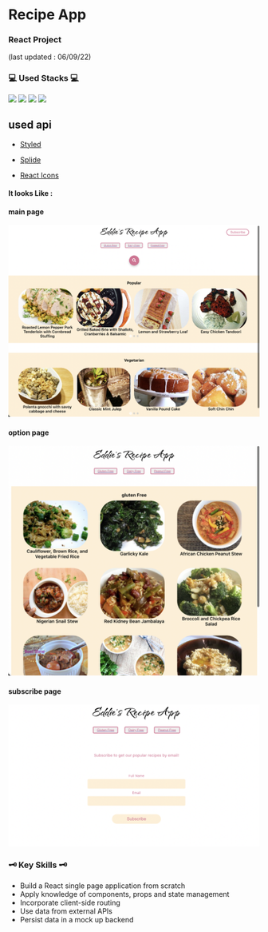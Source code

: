 # Recipe App
### React Project

(last updated : 06/09/22)
### 💻 Used Stacks 💻

<img src="https://img.shields.io/badge/-ReactJs-61DAFB?style=for-the-badge&logo=react&logoColor=white">
<img src="https://img.shields.io/badge/javascript-F7DF1E?style=for-the-badge&logo=JavaScript&logoColor=black">
<img src="https://img.shields.io/badge/html-E34F26?style=for-the-badge&logo=HTML5&logoColor=white">
<img src="https://img.shields.io/badge/css-1572B6?style=for-the-badge&logo=CSS3&logoColor=white">

## used api 

* <a href="https://styled-components.com/">Styled</a>

* <a href="https://splidejs.com/integration/react-splide/">Splide</a>

* <a href="https://react-icons.github.io/react-icons">React Icons</a>

#### It looks Like : 
#### main page
<img src="./src/images/main_page.png">

#### option page
<img src="./src/images/dietary_option.png">

#### subscribe page
<img src="./src/images/subscribe.png">

### 🗝 Key Skills 🗝
* Build a React single page application from scratch
* Apply knowledge of components, props and state management
* Incorporate client-side routing
* Use data from external APIs
* Persist data in a mock up backend
